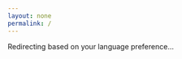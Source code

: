 ```yaml
---
layout: none
permalink: /
---
```


<script>
  var userLang = navigator.language || navigator.userLanguage;
  if (userLang.startsWith('uk')) {
    window.location.href = "/uk/";
  } else {
    window.location.href = "/en/";
  }
</script>

<p>Redirecting based on your language preference...</p>